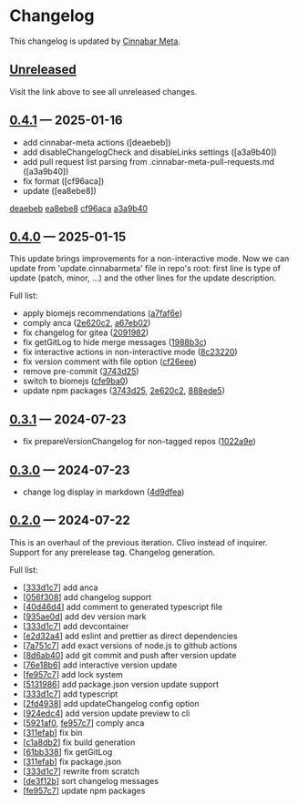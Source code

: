 # Changelog

This changelog is updated by [Cinnabar Meta](https://github.com/cinnabar-forge/node-meta).

## [Unreleased]

Visit the link above to see all unreleased changes.

[comment]: # (Insert new version after this line)

## [0.4.1](https://github.com/cinnabar-forge/node-meta/releases/tag/v0.4.1) — 2025-01-16

- add cinnabar-meta actions ([deaebeb])
- add disableChangelogCheck and disableLinks settings ([a3a9b40])
- add pull request list parsing from .cinnabar-meta-pull-requests.md ([a3a9b40])
- fix format ([cf96aca])
- update ([ea8ebe8])

[deaebeb](https://github.com/cinnabar-forge/node-meta/commit/deaebeb)
[ea8ebe8](https://github.com/cinnabar-forge/node-meta/commit/ea8ebe8)
[cf96aca](https://github.com/cinnabar-forge/node-meta/commit/cf96aca)
[a3a9b40](https://github.com/cinnabar-forge/node-meta/commit/a3a9b40)


## [0.4.0](https://github.com/cinnabar-forge/node-meta/releases/tag/v0.4.0) — 2025-01-15

This update brings improvements for a non-interactive mode. Now we can update from 'update.cinnabarmeta' file in repo's root: first line is type of update (patch, minor, ...) and the other lines for the update description.

Full list:

- apply biomejs recommendations ([a7faf6e])
- comply anca ([2e620c2], [a67eb02])
- fix changelog for gitea ([2091982])
- fix getGitLog to hide merge messages ([1988b3c])
- fix interactive actions in non-interactive mode ([8c23220])
- fix version comment with file option ([cf26eee])
- remove pre-commit ([3743d25])
- switch to biomejs ([cfe9ba0])
- update npm packages ([3743d25], [2e620c2], [888ede5])

[cf26eee]: https://github.com/cinnabar-forge/node-meta/commit/cf26eee
[1988b3c]: https://github.com/cinnabar-forge/node-meta/commit/1988b3c
[2091982]: https://github.com/cinnabar-forge/node-meta/commit/2091982
[8c23220]: https://github.com/cinnabar-forge/node-meta/commit/8c23220
[a7faf6e]: https://github.com/cinnabar-forge/node-meta/commit/a7faf6e
[3743d25]: https://github.com/cinnabar-forge/node-meta/commit/3743d25
[cfe9ba0]: https://github.com/cinnabar-forge/node-meta/commit/cfe9ba0
[2e620c2]: https://github.com/cinnabar-forge/node-meta/commit/2e620c2
[888ede5]: https://github.com/cinnabar-forge/node-meta/commit/888ede5
[a67eb02]: https://github.com/cinnabar-forge/node-meta/commit/a67eb02


## [0.3.1](https://github.com/cinnabar-forge/node-meta/releases/tag/v0.3.1) — 2024-07-23

- fix prepareVersionChangelog for non-tagged repos ([1022a9e])

[1022a9e]: https://github.com/cinnabar-forge/node-meta/commit/1022a9e


## [0.3.0](https://github.com/cinnabar-forge/node-meta/releases/tag/v0.3.0) — 2024-07-23

- change log display in markdown ([4d9dfea])

[4d9dfea]: https://github.com/cinnabar-forge/node-meta/commit/4d9dfea


## [0.2.0](https://github.com/cinnabar-forge/node-meta/releases/tag/v0.2.0) — 2024-07-22

This is an overhaul of the previous iteration. Clivo instead of inquirer. Support for any prerelease tag. Changelog generation.

Full list:

- [[333d1c7]] add anca
- [[056f308]] add changelog support
- [[40d46d4]] add comment to generated typescript file
- [[935ae0d]] add dev version mark
- [[333d1c7]] add devcontainer
- [[e2d32a4]] add eslint and prettier as direct dependencies
- [[7a751c7]] add exact versions of node.js to github actions
- [[8d6ab40]] add git commit and push after version update
- [[76e18b6]] add interactive version update
- [[fe957c7]] add lock system
- [[5131986]] add package.json version update support
- [[333d1c7]] add typescript
- [[2fd4938]] add updateChangelog config option
- [[924edc4]] add version update preview to cli
- [[5921af0], [fe957c7]] comply anca
- [[311efab]] fix bin
- [[c1a8db2]] fix build generation
- [[61bb338]] fix getGitLog
- [[311efab]] fix package.json
- [[333d1c7]] rewrite from scratch
- [[de3f12b]] sort changelog messages
- [[fe957c7]] update npm packages

[de3f12b]: https://github.com/cinnabar-forge/node-meta/commit/de3f12b
[311efab]: https://github.com/cinnabar-forge/node-meta/commit/311efab
[fe957c7]: https://github.com/cinnabar-forge/node-meta/commit/fe957c7
[5921af0]: https://github.com/cinnabar-forge/node-meta/commit/5921af0
[61bb338]: https://github.com/cinnabar-forge/node-meta/commit/61bb338
[8d6ab40]: https://github.com/cinnabar-forge/node-meta/commit/8d6ab40
[2fd4938]: https://github.com/cinnabar-forge/node-meta/commit/2fd4938
[924edc4]: https://github.com/cinnabar-forge/node-meta/commit/924edc4
[c1a8db2]: https://github.com/cinnabar-forge/node-meta/commit/c1a8db2
[40d46d4]: https://github.com/cinnabar-forge/node-meta/commit/40d46d4
[5131986]: https://github.com/cinnabar-forge/node-meta/commit/5131986
[76e18b6]: https://github.com/cinnabar-forge/node-meta/commit/76e18b6
[056f308]: https://github.com/cinnabar-forge/node-meta/commit/056f308
[7a751c7]: https://github.com/cinnabar-forge/node-meta/commit/7a751c7
[e2d32a4]: https://github.com/cinnabar-forge/node-meta/commit/e2d32a4
[333d1c7]: https://github.com/cinnabar-forge/node-meta/commit/333d1c7
[935ae0d]: https://github.com/cinnabar-forge/node-meta/commit/935ae0d


[unreleased]: https://github.com/cinnabar-forge/node-meta/compare/v0.4.1...HEAD
